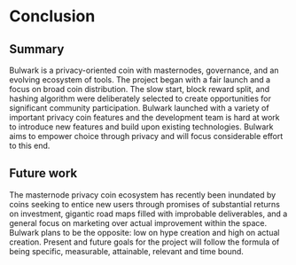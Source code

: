 # Conclusion

<!-- 
A chapter that concludes the thesis by summarising the learning points
and outlining future areas for research
-->

## Summary

Bulwark is a privacy-oriented coin with masternodes, governance, and an evolving ecosystem of tools.  The project began with a fair launch and a focus on broad coin distribution.  The slow start, block reward split, and hashing algorithm were deliberately selected to create opportunities for significant community participation.  Bulwark launched with a variety of important privacy coin features and the development team is hard at work to introduce new features and build upon existing technologies.  Bulwark aims to empower choice through privacy and will focus considerable effort to this end.

## Future work

The masternode privacy coin ecosystem has recently been inundated by coins seeking to entice new users through promises of substantial returns on investment, gigantic road maps filled with improbable deliverables, and a general focus on marketing over actual improvement within the space.  Bulwark plans to be the opposite: low on hype creation and high on actual creation.  Present and future goals for the project will follow the formula of being specific, measurable, attainable, relevant and time bound.

